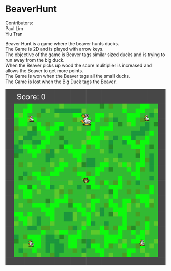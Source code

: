 # BeaverHunt

Contributors:  
Paul Lim  
Yiu Tran

Beaver Hunt is a game where the beaver hunts ducks.  
The Game is 2D and is played with arrow keys.  
The objective of the game is Beaver tags similar sized ducks and is trying to run away from the big duck.   
When the Beaver picks up wood the score mulitiplier is increased and allows the Beaver to get more points.   
The Game is won when the Beaver tags all the small ducks.  
The Game is lost when the Big Duck tags the Beaver.  

![BeaverHunt Screenshot](https://github.com/plim1025/BeaverHunt/blob/master/Screenshot.PNG)
